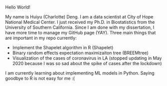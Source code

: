 Hello World! 

My name is Huiyu (Charlotte) Deng. I am a data scientist at City of Hope National Medical Center. I just received my Ph.D. in Biostatistics from the University of Southern California. Since I am done with my dissertation, I have more time to manage my GitHub page (YAY). Three main things that are important in my repo currently: 

* Implement the Shapelet algorithm in R (Shapelet)
* Binary random effects expectation maximizaiton tree (BREEMtree)
* Visualization of the cases of coronavirus in LA (stopped updating in May 2020 because I was so sad about the spike of cases after the lockdown)

I am currently learning about implementing ML models in Python. Saying goodbye to R is not easy for me :( 
 
